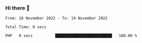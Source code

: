 ### Hi there 👋

<!--START_SECTION:waka-->

```text
From: 18 November 2022 - To: 19 November 2022

Total Time: 0 secs

PHP   0 secs          █████████████████████████   100.00 %
```

<!--END_SECTION:waka-->

<!--
**szoppracz07/szoppracz07** is a ✨ _special_ ✨ repository because its `README.md` (this file) appears on your GitHub profile.

Here are some ideas to get you started:

- 🔭 I’m currently working on ...
- 🌱 I’m currently learning ...
- 👯 I’m looking to collaborate on ...
- 🤔 I’m looking for help with ...
- 💬 Ask me about ...
- 📫 How to reach me: ...
- 😄 Pronouns: ...
- ⚡ Fun fact: ...
-->
